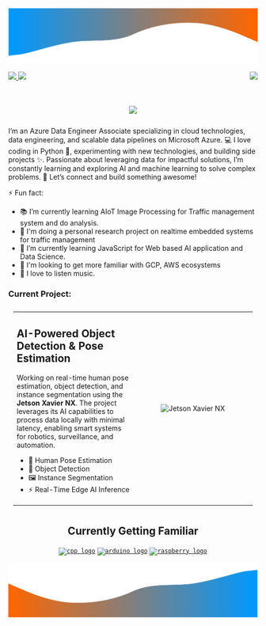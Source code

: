 ![alt text](./images/toplayer.svg)
<!-- Greeting -->
<div>
  <a href="mailto:cianojameselliot@gmail.com">
    <img src="https://img.shields.io/badge/Gmail-444444?style=for-the-badge&logo=gmail&logoColor=red" />
  </a>
  <a href="www.linkedin.com/in/james-elliot-ciano-4b2628187" target="_blank">
    <img src="https://img.shields.io/badge/LinkedIn-0077B5?style=for-the-badge&logo=linkedin&logoColor=white" target="_blank" />
  </a>
    <img align="right" src="https://visitor-badge.laobi.icu/badge?page_id=O-Ely-O.O-Ely-O" />
</div>
<!--Introduction -->
<h1 align="center">
    <img src="https://readme-typing-svg.herokuapp.com/?font=Righteous&size=34&center=true&vCenter=true&width=550&height=70&duration=4000&letterSpacing=2px&lines=Hey+There!+;+I'm+James!+👋;" />
</h1>

I’m an Azure Data Engineer Associate specializing in cloud technologies, data engineering, and scalable data pipelines on Microsoft Azure. 💻 I love coding in Python 🐍, experimenting with new technologies, and building side projects ✨. Passionate about leveraging data for impactful solutions, I’m constantly learning and exploring AI and machine learning to solve complex problems. 🚀 Let’s connect and build something awesome!

⚡ Fun fact:
- 📚 I’m currently learning AIoT Image Processing for Traffic management system and do analysis.
- 🔭 I'm doing a personal research project on realtime embedded systems for traffic management
- 🌱 I’m currently learning JavaScript for Web based AI application and Data Science.
- 🐝 I'm looking to get more familiar with GCP, AWS ecosystems
- :musical_note: I love to listen music.

### Current Project:
<table align="center" style="border: none; padding: 10px;">
  <tr>
    <td width="50%" align="left" style="border: none;">
      <h2>AI-Powered Object Detection & Pose Estimation</h2>
      <p>Working on real-time human pose estimation, object detection, and instance segmentation using the <strong>Jetson Xavier NX</strong>. The project leverages its AI capabilities to process data locally with minimal latency, enabling smart systems for robotics, surveillance, and automation.</p>
      <ul>
        <li>🤖 Human Pose Estimation</li>
        <li>🎯 Object Detection</li>
        <li>🖼️ Instance Segmentation</li>
        <li>⚡ Real-Time Edge AI Inference</li>
      </ul>
    </td>
    <td width="50%" align="center" style="border: none;">
      <img src="https://d29g4g2dyqv443.cloudfront.net/sites/default/files/akamai/embedded/images/jetsonNX/embedded-jetson-xavier-nx-devKit-diagrammed-image-v2.jpg" 
           alt="Jetson Xavier NX" width="640" height="340" class="shrinkToFit">
    </td>
  </tr>
</table>
<h2 align="center">Currently Getting Familiar</h2>
<p align="center">
<code><a href="https://isocpp.org/"><img height="40" src="https://upload.wikimedia.org/wikipedia/commons/thumb/1/18/ISO_C%2B%2B_Logo.svg/306px-ISO_C%2B%2B_Logo.svg.png" alt="cpp logo" /></a></code>
<code><a href="https://www.arduino.cc/"><img height="40" src="https://upload.wikimedia.org/wikipedia/commons/thumb/8/87/Arduino_Logo.svg/1280px-Arduino_Logo.svg.png" alt="arduino logo" /></a></code>
<code><a href="https://www.raspberrypi.org/"><img height="40" src="https://elinux.org/images/c/cb/Raspberry_Pi_Logo.svg" alt="raspberry logo" /></a></code>
</p>

![alt text](./images/btmlayer.svg)
